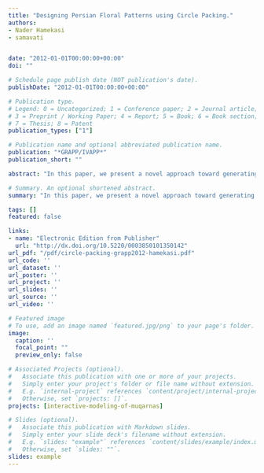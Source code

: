 ```yaml
---
title: "Designing Persian Floral Patterns using Circle Packing."
authors:
- Nader Hamekasi
- samavati


date: "2012-01-01T00:00:00+00:00"
doi: ""

# Schedule page publish date (NOT publication's date).
publishDate: "2012-01-01T00:00:00+00:00"

# Publication type.
# Legend: 0 = Uncategorized; 1 = Conference paper; 2 = Journal article;
# 3 = Preprint / Working Paper; 4 = Report; 5 = Book; 6 = Book section;
# 7 = Thesis; 8 = Patent
publication_types: ["1"]

# Publication name and optional abbreviated publication name.
publication: "*GRAPP/IVAPP*"
publication_short: ""

abstract: "In this paper, we present a novel approach toward generating floral patterns. We extract the essence of a pattern aside from its appearance and geometry into combinatorial elements. As a result, existing patterns can be reshaped while preserving their essence. Furthermore, we can create new patterns that adhere to high level concepts such as imperfect symmetry and visual balance. By decomposing floral patterns into a configuration of circles and angles, we can reconstruct this patterns on different surfaces given a conformal mapping."

# Summary. An optional shortened abstract.
summary: "In this paper, we present a novel approach toward generating floral patterns. We extract the essence of a pattern aside from its appearance and geometry into combinatorial elements. As a result, existing patterns can be reshaped while preserving their essence. Furthermore, we can create new patterns that adhere to high level concepts such as imperfect symmetry and visual balance. By decomposing floral patterns into a configuration of circles and angles, we can reconstruct this patterns on differ..."

tags: []
featured: false

links:
- name: "Electronic Edition from Publisher"
  url: "http://dx.doi.org/10.5220/0003850101350142"
url_pdf: "/pdf/circle-packing-grapp2012-hamekasi.pdf"
url_code: ''
url_dataset: ''
url_poster: ''
url_project: ''
url_slides: ''
url_source: ''
url_video: ''

# Featured image
# To use, add an image named `featured.jpg/png` to your page's folder. 
image:
  caption: ''
  focal_point: ""
  preview_only: false

# Associated Projects (optional).
#   Associate this publication with one or more of your projects.
#   Simply enter your project's folder or file name without extension.
#   E.g. `internal-project` references `content/project/internal-project/index.md`.
#   Otherwise, set `projects: []`.
projects: [interactive-modeling-of-muqarnas]

# Slides (optional).
#   Associate this publication with Markdown slides.
#   Simply enter your slide deck's filename without extension.
#   E.g. `slides: "example"` references `content/slides/example/index.md`.
#   Otherwise, set `slides: ""`.
slides: example
---
```

